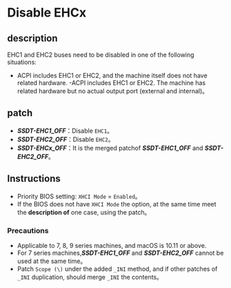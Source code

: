 # Disable EHCx

## description

EHC1 and EHC2 buses need to be disabled in one of the following situations:

- ACPI includes EHC1 or EHC2, and the machine itself does not have related hardware.
-ACPI includes EHC1 or EHC2. The machine has related hardware but no actual output port (external and internal)。


## patch

- ***SSDT-EHC1_OFF***：Disable `EHC1`。
- ***SSDT-EHC2_OFF***：Disable `EHC2`。
- ***SSDT-EHCx_OFF***：It is the merged patchof ***SSDT-EHC1_OFF*** and ***SSDT-EHC2_OFF***。

## Instructions

- Priority BIOS setting: `XHCI Mode` = `Enabled`。
- If the BIOS does not have `XHCI Mode` the option, at the same time meet the **description of** one case, using the patch。

### Precautions

- Applicable to 7, 8, 9 series machines, and macOS is 10.11 or above.
- For 7 series machines,***SSDT-EHC1_OFF*** and ***SSDT-EHC2_OFF*** cannot be used at the same time。
- Patch  `Scope (\)`   under the added `_INI` method, and if other patches of `_INI` duplication, should merge `_INI` the contents。
